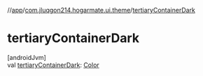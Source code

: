 //[app](../../index.md)/[com.jluqgon214.hogarmate.ui.theme](index.md)/[tertiaryContainerDark](tertiary-container-dark.md)

# tertiaryContainerDark

[androidJvm]\
val [tertiaryContainerDark](tertiary-container-dark.md): [Color](https://developer.android.com/reference/kotlin/androidx/compose/ui/graphics/Color.html)

